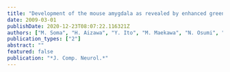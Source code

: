 ```yaml
---
title: "Development of the mouse amygdala as revealed by enhanced green fluorescent protein gene transfer by means of in utero electroporation"
date: 2009-03-01
publishDate: 2020-12-23T08:07:22.116321Z
authors: ["M. Soma", "H. Aizawa", "Y. Ito", "M. Maekawa", "N. Osumi", "E. Nakahira", "H. Okamoto", "K. Tanaka", "S. Yuasa"]
publication_types: ["2"]
abstract: ""
featured: false
publication: "*J. Comp. Neurol.*"
---
```


